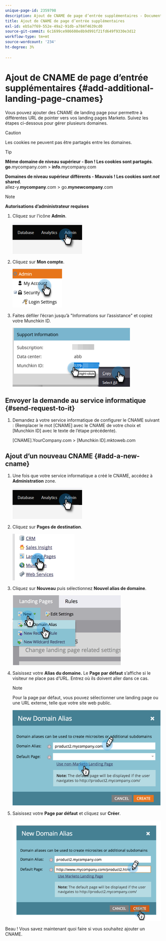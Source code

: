 ```yaml
---
unique-page-id: 2359798
description: Ajout de CNAME de page d’entrée supplémentaires - Documents Marketo - Documentation du produit
title: Ajout de CNAME de page d’entrée supplémentaires
exl-id: eb5a7f69-552e-49a2-91db-a784f4639cd0
source-git-commit: 6c1699ce986608e8b9d991f21fd649f9330e3d12
workflow-type: tm+mt
source-wordcount: '234'
ht-degree: 3%

---
```


# Ajout de CNAME de page d’entrée supplémentaires {#add-additional-landing-page-cnames}

Vous pouvez ajouter des CNAME de landing page pour permettre à différentes URL de pointer vers vos landing pages Marketo. Suivez les étapes ci-dessous pour gérer plusieurs domaines.

>[!CAUTION]
>
>Les cookies ne peuvent pas être partagés entre les domaines.

>[!TIP]
>
>**Même domaine de niveau supérieur - Bon ! Les cookies sont partagés**.<br/> **go**.mycompany.com > **info**.mycompany.com
>
>**Domaines de niveau supérieur différents - Mauvais ! Les cookies sont _not_ shared**.<br/> allez-y.**mycompany**.com > go.**mynewcompany**.com

>[!NOTE]
>
>**Autorisations d’administrateur requises**

1. Cliquez sur l&#39;icône **Admin**.

   ![](assets/add-additional-landing-page-cnames-1.png)

1. Cliquez sur **Mon compte**.

   ![](assets/add-additional-landing-page-cnames-2.png)

1. Faites défiler l’écran jusqu’à &quot;Informations sur l’assistance&quot; et copiez votre Munchkin ID.

   ![](assets/add-additional-landing-page-cnames-3.png)

## Envoyer la demande au service informatique {#send-request-to-it}

1. Demandez à votre service informatique de configurer le CNAME suivant : (Remplacer le mot [CNAME] avec le CNAME de votre choix et [Munchkin ID] avec le texte de l’étape précédente).

   [CNAME].YourCompany.com > [Munchkin ID].mktoweb.com

## Ajout d’un nouveau CNAME {#add-a-new-cname}

1. Une fois que votre service informatique a créé le CNAME, accédez à **Administration** zone.

   ![](assets/add-additional-landing-page-cnames-4.png)

1. Cliquez sur **Pages de destination**.

   ![](assets/add-additional-landing-page-cnames-5.png)

1. Cliquez sur **Nouveau** puis sélectionnez **Nouvel alias de domaine**.

   ![](assets/add-additional-landing-page-cnames-6.png)

1. Saisissez votre **Alias du domaine.** Le **Page par défaut** s’affiche si le visiteur ne place pas d’URL. Entrez où ils doivent aller dans ce cas.

   >[!NOTE]
   >
   >Pour la page par défaut, vous pouvez sélectionner une landing page ou une URL externe, telle que votre site web public.

   ![](assets/add-additional-landing-page-cnames-7.png)

1. Saisissez votre **Page par défaut** et cliquez sur **Créer**.

   ![](assets/add-additional-landing-page-cnames-8.png)

Beau ! Vous savez maintenant quoi faire si vous souhaitez ajouter un CNAME.
